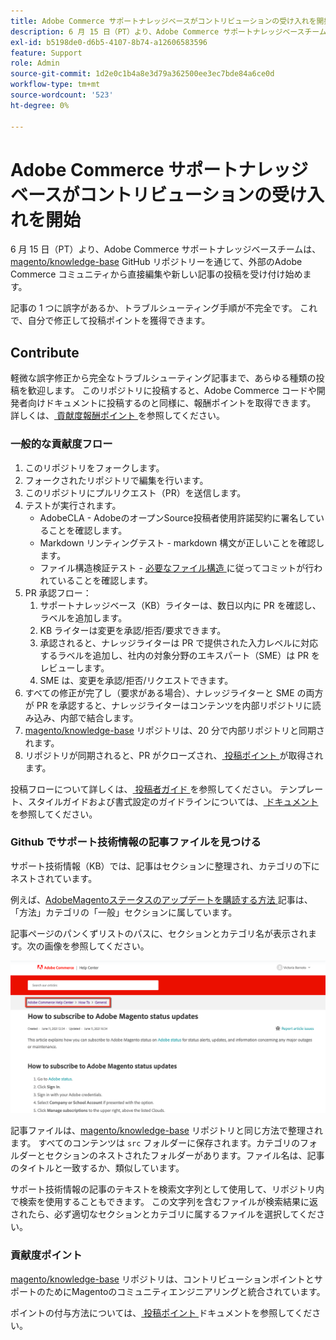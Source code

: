 ```yaml
---
title: Adobe Commerce サポートナレッジベースがコントリビューションの受け入れを開始
description: 6 月 15 日（PT）より、Adobe Commerce サポートナレッジベースチームが、[magento/knowledge-base] （https://github.com/magento/knowledge-base） GitHub リポジトリーを通じて、外部Adobe Commerce コミュニティから直接編集や新しい記事の投稿を受け付け始めます。
exl-id: b5198de0-d6b5-4107-8b74-a12606583596
feature: Support
role: Admin
source-git-commit: 1d2e0c1b4a8e3d79a362500ee3ec7bde84a6ce0d
workflow-type: tm+mt
source-wordcount: '523'
ht-degree: 0%

---
```


# Adobe Commerce サポートナレッジベースがコントリビューションの受け入れを開始

6 月 15 日（PT）より、Adobe Commerce サポートナレッジベースチームは、[magento/knowledge-base](https://github.com/magento/knowledge-base) GitHub リポジトリーを通じて、外部のAdobe Commerce コミュニティから直接編集や新しい記事の投稿を受け付け始めます。

記事の 1 つに誤字があるか、トラブルシューティング手順が不完全です。
これで、自分で修正して投稿ポイントを獲得できます。

## Contribute

軽微な誤字修正から完全なトラブルシューティング記事まで、あらゆる種類の投稿を歓迎します。 このリポジトリに投稿すると、Adobe Commerce コードや開発者向けドキュメントに投稿するのと同様に、報酬ポイントを取得できます。 詳しくは、[ 貢献度報酬ポイント ](https://github.com/magento/knowledge-base/blob/main/docs/contribution-points.md) を参照してください。

### 一般的な貢献度フロー

1. このリポジトリをフォークします。
1. フォークされたリポジトリで編集を行います。
1. このリポジトリにプルリクエスト（PR）を送信します。
1. テストが実行されます。
   * AdobeCLA - AdobeのオープンSource投稿者使用許諾契約に署名していることを確認します。
   * Markdown リンティングテスト - markdown 構文が正しいことを確認します。
   * ファイル構造検証テスト - [ 必要なファイル構造 ](https://github.com/magento/knowledge-base/blob/main/.github/CONTRIBUTING.md#file_structure) に従ってコミットが行われていることを確認します。
1. PR 承認フロー：
   1. サポートナレッジベース（KB）ライターは、数日以内に PR を確認し、ラベルを追加します。
   1. KB ライターは変更を承認/拒否/要求できます。
   1. 承認されると、ナレッジライターは PR で提供された入力レベルに対応するラベルを追加し、社内の対象分野のエキスパート（SME）は PR をレビューします。
   1. SME は、変更を承認/拒否/リクエストできます。
1. すべての修正が完了し（要求がある場合）、ナレッジライターと SME の両方が PR を承認すると、ナレッジライターはコンテンツを内部リポジトリに読み込み、内部で結合します。
1. [magento/knowledge-base](https://github.com/magento/knowledge-base) リポジトリは、20 分で内部リポジトリと同期されます。
1. リポジトリが同期されると、PR がクローズされ、[ 投稿ポイント ](#contribution-points) が取得されます。

投稿フローについて詳しくは、[ 投稿者ガイド ](https://github.com/magento/knowledge-base/blob/main/.github/CONTRIBUTING.md) を参照してください。
テンプレート、スタイルガイドおよび書式設定のガイドラインについては、[ ドキュメント ](https://github.com/magento/knowledge-base/tree/main/docs) を参照してください。

### Github でサポート技術情報の記事ファイルを見つける

サポート技術情報（KB）では、記事はセクションに整理され、カテゴリの下にネストされています。

例えば、[AdobeMagentoステータスのアップデートを購読する方法 ](/help/how-to/general/how-to-subscribe-to-adobe-magento-status-updates.md) 記事は、「方法」カテゴリの「一般」セクションに属しています。

記事ページのパンくずリストのパスに、セクションとカテゴリ名が表示されます。次の画像を参照してください。

![ カテゴリおよびセクションのパンくずリスト ](assets/breadcrumbs.png)

記事ファイルは、[magento/knowledge-base](https://github.com/magento/knowledge-base) リポジトリと同じ方法で整理されます。
すべてのコンテンツは `src` フォルダーに保存されます。カテゴリのフォルダーとセクションのネストされたフォルダーがあります。ファイル名は、記事のタイトルと一致するか、類似しています。

サポート技術情報の記事のテキストを検索文字列として使用して、リポジトリ内で検索を使用することもできます。 この文字列を含むファイルが検索結果に返されたら、必ず適切なセクションとカテゴリに属するファイルを選択してください。

### 貢献度ポイント

[magento/knowledge-base](https://github.com/magento/knowledge-base) リポジトリは、コントリビューションポイントとサポートのためにMagentoのコミュニティエンジニアリングと統合されています。

ポイントの付与方法については、[ 投稿ポイント ](https://github.com/magento/knowledge-base/blob/main/docs/contribution-points.md) ドキュメントを参照してください。

